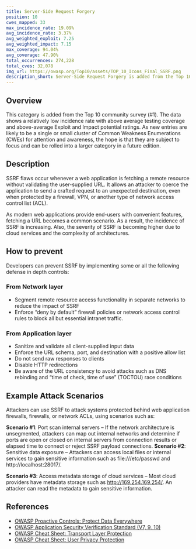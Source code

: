 ```yaml
---
title: Server-Side Request Forgery 
position: 10
cwes_mapped: 33
max_incidence_rate: 19.09%
avg_incidence_rate: 3.37%
avg_weighted_exploit: 7.25
avg_weighted_impact: 7.15
max_coverage: 94.04%
avg_coverage: 47.90%
total_occurrences: 274,228
total_cves: 32,078
img_url: https://owasp.org/Top10/assets/TOP_10_Icons_Final_SSRF.png
description_short: Server-Side Request Forgery is added from the Top 10 community survey (#1). The data shows a relatively low incidence rate with above average testing coverage, along with above-average ratings for Exploit and Impact potential. This category represents the scenario where the security community members are telling us this is important, even though it’s not illustrated in the data at this time.
---
```



## Overview

This category is added from the Top 10 community survey (#1). The data shows a relatively low incidence rate with above average testing coverage and above-average Exploit and Impact potential ratings. As new entries are likely to be a single or small cluster of Common Weakness Enumerations (CWEs) for attention and awareness, the hope is that they are subject to focus and can be rolled into a larger category in a future edition.


## Description

SSRF flaws occur whenever a web application is fetching a remote resource without validating the user-supplied URL. It allows an attacker to coerce the application to send a crafted request to an unexpected destination, even when protected by a firewall, VPN, or another type of network access control list (ACL).

As modern web applications provide end-users with convenient features, fetching a URL becomes a common scenario. As a result, the incidence of SSRF is increasing. Also, the severity of SSRF is becoming higher due to cloud services and the complexity of architectures.


## How to prevent

Developers can prevent SSRF by implementing some or all the following defense in depth controls:

### From Network layer
- Segment remote resource access functionality in separate networks to reduce the impact of SSRF
- Enforce “deny by default” firewall policies or network access control rules to block all but essential intranet traffic.

### From Application  layer
- Sanitize and validate all client-supplied input data
- Enforce the URL schema, port, and destination with a positive allow list
- Do not send raw responses to clients
- Disable HTTP redirections
- Be aware of the URL consistency to avoid attacks such as DNS rebinding and “time of check, time of use” (TOCTOU) race conditions


## Example Attack Scenarios

Attackers can use SSRF to attack systems protected behind web application firewalls, firewalls, or network ACLs, using scenarios such as:

**Scenario #1**: Port scan internal servers – If the network architecture is unsegmented, attackers can map out internal networks and determine if ports are open or closed on internal servers from connection results or elapsed time to connect or reject SSRF payload connections.
**Scenario #2**: Sensitive data exposure – Attackers can access local files or internal services to gain sensitive information such as file:///etc/passwd and http://localhost:28017/.

**Scenario #3**: Access metadata storage of cloud services – Most cloud providers have metadata storage such as http://169.254.169.254/. An attacker can read the metadata to gain sensitive information.


## References

- [OWASP Proactive Controls: Protect Data Everywhere](https://owasp.org/www-project-proactive-controls/v3/en/c8-protect-data-everywhere)
- [OWASP Application Security Verification Standard (V7, 9, 10)](https://owasp.org/www-project-application-security-verification-standard)
- [OWASP Cheat Sheet: Transport Layer Protection](https://cheatsheetseries.owasp.org/cheatsheets/Transport_Layer_Protection_Cheat_Sheet.html)
- [OWASP Cheat Sheet: User Privacy Protection](https://cheatsheetseries.owasp.org/cheatsheets/User_Privacy_Protection_Cheat_Sheet.html)

